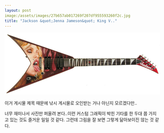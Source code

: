 ```yaml
---
layout: post
image:/assets/images/27b657ab017269f207df955593260f2c.jpg
title: "Jackson &quot;Jenna Jameson&quot; King V.."
---
```





![image](/assets/images/27b657ab017269f207df955593260f2c.jpg)



이거 게시물 제목 때문에 낚시 게시물로 오인받는 거나 아닌지 모르겠다만..

너무 재미나서 사진만 퍼올려 본다..이런 커스텀 그래픽이 박힌 기타를 한 두대 쯤 가지고 있는 것도 즐거운 일일 것 같다. 그런데 그림을 잘 보면 그렇게 닮아보이진 않는 것 같다. 





